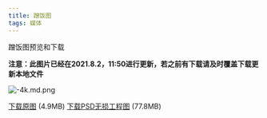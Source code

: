 ```yaml
---
title: 蹭饭图
tags: 媒体
---
```


蹭饭图预览和下载

<!--more-->

**注意：此图片已经在2021.8.2，11:50进行更新，若之前有下载请及时覆盖下载更新本地文件**

![-4k.md.png](https://pic.techywu.top/images/2021/11/22/-4k.md.png)

<p>
    <a href="https://pic.techywu.top/images/2021/11/22/-4k.png" download="w3logo">下载原图</a>
    <a>(4.9MB)</a>
    <a> </a>
    <a href="https://pic.techywu.top/images/2021/11/22/-4k.png" download="w3logo">下载PSD无损工程图</a>
    <a>(77.8MB)</a>
</p>